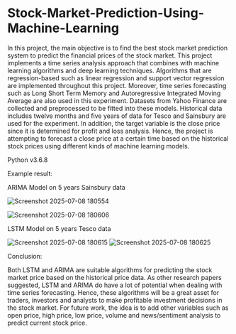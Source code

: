 # Stock-Market-Prediction-Using-Machine-Learning

In this project, the main objective is to find the best stock market prediction system to predict the financial
prices of the stock market. This project implements a time series analysis approach that combines with
machine learning algorithms and deep learning techniques. Algorithms that are regression-based such as
linear regression and support vector regression are implemented throughout this project. Moreover, time
series forecasting such as Long Short Term Memory and Autoregressive Integrated Moving Average are
also used in this experiment. Datasets from Yahoo Finance are collected and preprocessed to be fitted into
these models. Historical data includes twelve months and five years of data for Tesco and Sainsbury are
used for the experiment. In addition, the target variable is the close price since it is determined for profit
and loss analysis. Hence, the project is attempting to forecast a close price at a certain time based on the
historical stock prices using different kinds of machine learning models.

Python v3.6.8

Example result:

ARIMA Model on 5 years Sainsbury data

![Screenshot 2025-07-08 180554](https://github.com/user-attachments/assets/1a6828ad-3cc3-4e00-a894-36d1a4c263db)

![Screenshot 2025-07-08 180606](https://github.com/user-attachments/assets/8df63065-fe00-4c0a-9598-503055043755)


LSTM Model on 5 years Tesco data

![Screenshot 2025-07-08 180615](https://github.com/user-attachments/assets/2e48f1c9-8d17-4e9c-8978-243b5fa27e80)
![Screenshot 2025-07-08 180625](https://github.com/user-attachments/assets/96515293-a0d0-4195-b16f-dcc5d7ce8043)



Conclusion:

Both LSTM and ARIMA are suitable algorithms for predicting the stock market price based on the historical price data. As other research papers suggested, LSTM and ARIMA do have a lot of potential when dealing with time series forecasting. Hence, these algorithms will be a great asset for traders, investors and analysts to make profitable investment decisions in the stock market. For future work, the idea is to add other variables such as open price, high price, low price, volume and news/sentiment analysis to predict current stock price.

